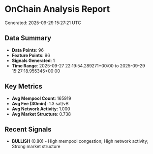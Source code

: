 # OnChain Analysis Report
Generated: 2025-09-29 15:27:21 UTC

## Data Summary
- **Data Points**: 96
- **Feature Points**: 96
- **Signals Generated**: 1
- **Time Range**: 2025-09-27 22:19:54.289271+00:00 to 2025-09-29 15:27:18.955345+00:00

## Key Metrics
- **Avg Mempool Count**: 165919
- **Avg Fee (30min)**: 1.3 sat/vB
- **Avg Network Activity**: 1.000
- **Avg Market Structure**: 0.738

## Recent Signals
- **BULLISH** (0.80) - High mempool congestion; High network activity; Strong market structure
